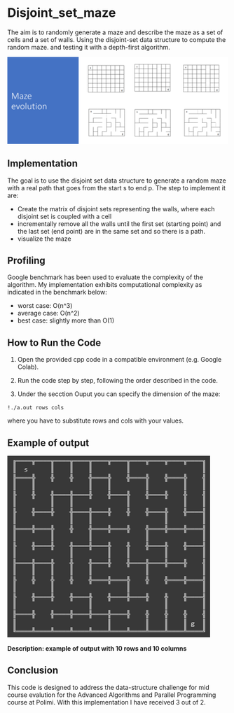 # Disjoint_set_maze
The aim is to randomly generate a maze and describe the maze as a set of cells and a set of walls. Using the disjoint-set data structure to compute the random maze. and testing it with a depth-first algorithm.

![](https://github.com/FrancescoZanella/Disjoint_set_maze/blob/main/maze.png)

## Implementation
The goal is to use the disjoint set data structure to generate a random maze with a real path that goes from the start s to end p. The step to implement it are:
  - Create the matrix of disjoint sets representing the walls, where each disjoint set is coupled with a cell
  - incrementally remove all the walls until the first set (starting point) and the last set (end point) are in the same set and so there is a path.
  - visualize the maze

## Profiling
Google benchmark has been used to evaluate the complexity of the algorithm. My implementation exhibits computational complexity as indicated in the benchmark below:
  - worst case: O(n^3)
  - average case: O(n^2)
  - best case: slightly more than O(1)

## How to Run the Code

1. Open the provided cpp code in a compatible environment (e.g. Google Colab).

2. Run the code step by step, following the order described in the code.

3. Under the secction Ouput you can specify the dimension of the maze:
  ```
  !./a.out rows cols
```
where you have to substitute rows and cols with your values.

## Example of output


![](https://github.com/FrancescoZanella/Disjoint_set_maze/blob/main/out.png)

**Description: example of output with 10 rows and 10 columns**

## Conclusion

This code is designed to address the data-structure challenge for mid course evalution for the Advanced Algorithms and Parallel Programming course at Polimi.
With this implementation  I have received 3 out of 2.

